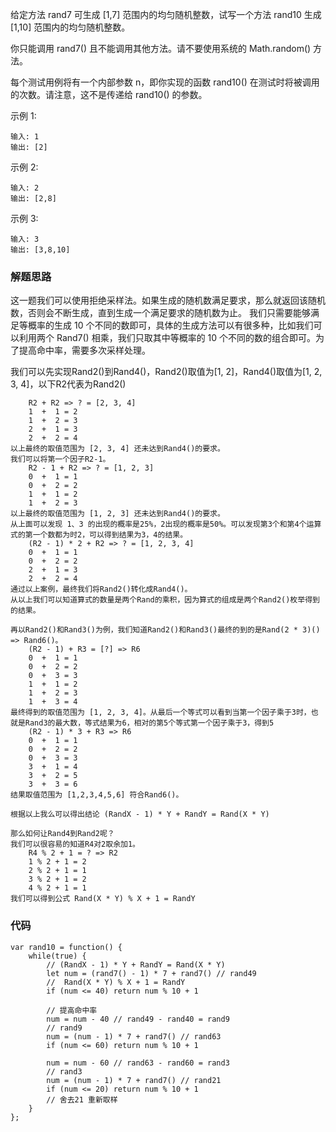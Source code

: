 给定方法 rand7 可生成 [1,7] 范围内的均匀随机整数，试写一个方法 rand10 生成 [1,10] 范围内的均匀随机整数。

你只能调用 rand7() 且不能调用其他方法。请不要使用系统的 Math.random() 方法。

每个测试用例将有一个内部参数 n，即你实现的函数 rand10() 在测试时将被调用的次数。请注意，这不是传递给 rand10() 的参数。

示例 1:
```
输入: 1
输出: [2]
```
示例 2:
```
输入: 2
输出: [2,8]
```
示例 3:
```
输入: 3
输出: [3,8,10]
```

### 解题思路
这一题我们可以使用拒绝采样法。如果生成的随机数满足要求，那么就返回该随机数，否则会不断生成，直到生成一个满足要求的随机数为止。
我们只需要能够满足等概率的生成 10 个不同的数即可，具体的生成方法可以有很多种，比如我们可以利用两个 Rand7() 相乘，我们只取其中等概率的 10 个不同的数的组合即可。为了提高命中率，需要多次采样处理。

我们可以先实现Rand2()到Rand4()，Rand2()取值为[1, 2]，Rand4()取值为[1, 2, 3, 4]，以下R2代表为Rand2()
```
    R2 + R2 => ? = [2, 3, 4]
    1  +  1 = 2
    1  +  2 = 3
    2  +  1 = 3
    2  +  2 = 4
以上最终的取值范围为 [2, 3, 4] 还未达到Rand4()的要求。
我们可以将第一个因子R2-1。
    R2 - 1 + R2 => ? = [1, 2, 3]
    0  +  1 = 1
    0  +  2 = 2
    1  +  1 = 2
    1  +  2 = 3
以上最终的取值范围为 [1, 2, 3] 还未达到Rand4()的要求。
从上面可以发现 1、3 的出现的概率是25%，2出现的概率是50%。可以发现第3个和第4个运算式的第一个数都为时2，可以得到结果为3，4的结果。
    (R2 - 1) * 2 + R2 => ? = [1, 2, 3, 4]
    0  +  1 = 1
    0  +  2 = 2
    2  +  1 = 3
    2  +  2 = 4
通过以上案例，最终我们将Rand2()转化成Rand4()。
从以上我们可以知道算式的数量是两个Rand的乘积，因为算式的组成是两个Rand2()枚举得到的结果。

再以Rand2()和Rand3()为例，我们知道Rand2()和Rand3()最终的到的是Rand(2 * 3)() => Rand6()。
    (R2 - 1) + R3 = [?] => R6
    0  +  1 = 1
    0  +  2 = 2
    0  +  3 = 3
    1  +  1 = 2
    1  +  2 = 3
    1  +  3 = 4
最终得到的取值范围为 [1, 2, 3, 4]。从最后一个等式可以看到当第一个因子乘于3时，也就是Rand3的最大数，等式结果为6，相对的第5个等式第一个因子乘于3，得到5
    (R2 - 1) * 3 + R3 => R6
    0  +  1 = 1
    0  +  2 = 2
    0  +  3 = 3
    3  +  1 = 4
    3  +  2 = 5
    3  +  3 = 6
结果取值范围为 [1,2,3,4,5,6] 符合Rand6()。

根据以上我么可以得出结论 (RandX - 1) * Y + RandY = Rand(X * Y)

那么如何让Rand4到Rand2呢？
我们可以很容易的知道R4对2取余加1。
    R4 % 2 + 1 = ? => R2
    1 % 2 + 1 = 2
    2 % 2 + 1 = 1
    3 % 2 + 1 = 2
    4 % 2 + 1 = 1
我们可以得到公式 Rand(X * Y) % X + 1 = RandY
```
### 代码
```
var rand10 = function() {
    while(true) {
        // (RandX - 1) * Y + RandY = Rand(X * Y)
        let num = (rand7() - 1) * 7 + rand7() // rand49
        //  Rand(X * Y) % X + 1 = RandY
        if (num <= 40) return num % 10 + 1

        // 提高命中率
        num = num - 40 // rand49 - rand40 = rand9
        // rand9
        num = (num - 1) * 7 + rand7() // rand63
        if (num <= 60) return num % 10 + 1

        num = num - 60 // rand63 - rand60 = rand3
        // rand3
        num = (num - 1) * 7 + rand7() // rand21
        if (num <= 20) return num % 10 + 1
        // 舍去21 重新取样
    }
};
```